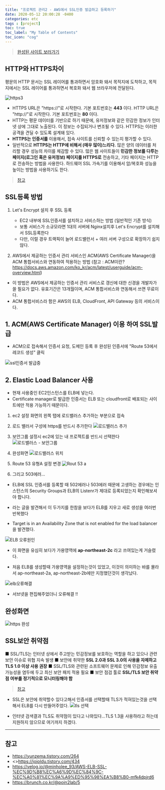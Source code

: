 ```yaml
---
title: "프로젝트 관리2 - AWS에서 SSL인증 발급하고 등록하기"
date: 2020-05-12 20:00:28 -0400
categories: etc
tags : [project]
toc: true
toc_label: "My Table of Contents"
toc_icon: "cog"
---
```


> [완성된 사이트 보러가기](devham76.com)

## HTTP와 HTTPS차이
평문의 HTTP 문서는 SSL 레이어를 통과하면서 암호화 돼서 목적지에 도착하고, 목적지에서는 SSL 레이어를 통과하면서 복호화 돼서 웹 브라우저에 전달된다.

![https3](https://user-images.githubusercontent.com/55946791/81721497-e8df5600-94ba-11ea-919f-52f3814b60ab.png)
- HTTPS URL은 "https://"로 시작한다. 기본 포트번호는 __443__ 이다. HTTP URL은 "http://"로 시작한다. 기본 포트번호는 __80__ 이다.
- HTTP는 평문 데이터를 기반으로 하기 때문에, 유저정보와 같은 민감한 정보가 인터넷 상에 그대로 노출된다. 이 정보는 수집되거나 변조될 수 있다. HTTPS는 이러한 공격을 견딜 수 있도록 설계돼 있다.
- __HTTPS는 인증서를__ 이용해서, 접속 사이트를 신뢰할 수 있는지 평가할 수 있다.
- 일반적으로 __HTTPS는 HTTP에 비해서 (매우 많이)느리다.__ 많은 양의 데이터를 처리할 경우 성능의 차이를 체감할 수 있다. 많은 웹 사이트들이 __민감한 정보를 다루는 페이지(로그인 혹은 유저정보) 페이지를 HTTPS로__ 전송하고, 기타 페이지는 HTTP로 전송하는 방법을 사용한다. 하드웨어 SSL 가속기를 이용해서 암/복호화 성능을 높이는 방법을 사용하기도 한다.

> [참고](https://www.joinc.co.kr/w/Site/Network_Programing/AdvancedComm/HTTP#s-5.)


## SSL등록 방법
1. Let's Encrypt 설치 후 SSL 등록
	- EC2 내부에 SSL인증서를 설치하고 서비스하는 방법 (일반적인 기존 방식)
	- 보통 서비스가 소규모라면 1대의 서버에 Nginx설치후 Let's Encrypt를 설치해서 SSL등록한다
	- 다만, 이럴 경우 트랙픽이 늘어 로드밸런서 + 여러 서버 구성으로 확장하기 쉽지 않다.


2. AWS에서 제공하는 인증서 관리 서비스인 ACM(AWS Certificate Manager)을 ACM 통합서비스와 연동하여 적용하는 방법
(참고 : ACM이란? https://docs.aws.amazon.com/ko_kr/acm/latest/userguide/acm-overview.html)
- 이 방법은 AWS에서 제공하는 인증서 관리 서비스로 갱신에 대한 신경을 개발자가 쓸 필요가 없다. 유효기간은 13개월이며, ACM 통합서비스와 연동해서 쓰면 무료이다.
- ACM 통합서비스라 함은 AWS의 ELB, CloudFront, API Gateway 등의 서비스이다.

## 1. ACM(AWS Certificate Manager) 이용 하여 SSL발급
- ACM으로 접속해서 인증서 요청, 도메인 등록 후 완성된 인증서에 "Route 53에서 레코드 생성" 클릭

![ssl인증서 발급중](https://user-images.githubusercontent.com/55946791/81703227-410c5d00-94a7-11ea-98fa-c141fd4e3018.JPG)

## 2. Elastic Load Balancer 사용

- 현재 사용중인 EC2인스턴스를 ELB에 넣는다.
- Certificate manager로 발급한 인증서는 ELB 또는 cloudfront로 배포되는 사이트에만 적용 가능하기 때문이다.

1. ec2 설정 화면의 왼쪽 탭에 로드밸러스 추가하는 부분으로 접속

2. 로드 밸러서 구성에 https를 반드시 추가한다
![로드밸러스 추가](https://user-images.githubusercontent.com/55946791/81705720-4f0fad00-94aa-11ea-8fe4-5ef800f368d4.JPG)

3. 보안그룹 설정시 ec2에 있는 내 프로젝트를 반드시 선택한다
![로드밸러스 - 보안그룹](https://user-images.githubusercontent.com/55946791/81705727-5040da00-94aa-11ea-91dd-4eef41b93a62.JPG)

4. 완성화면
![로드밸러스 위치](https://user-images.githubusercontent.com/55946791/81705723-4fa84380-94aa-11ea-9d67-1866ebaffd80.JPG)


5. Route 53 유형A 설정 변경
![Rout 53 a](https://user-images.githubusercontent.com/55946791/81719774-72d9ef80-94b8-11ea-86d1-3004c4db4569.JPG)

6. 그리고 503에러...

- ELB에 SSL 인증서를 등록할 때 502에러나 503에러 때문에 고생하는 경우에는 인스턴스의 Security Groups과 ELB의 Listenr가 제대로 등록되었는지 확인해보셔야 합니다.

- 라는 글을 발견해서 이 두가지를 한참을 보다가 ELB를 지우고 새로 생성을 여러번 반복했다


- Target is in an Availability Zone that is not enabled for the load balancer 을 발견했다.

![ELB 오류원인](https://user-images.githubusercontent.com/55946791/81720310-2fcc4c00-94b9-11ea-8cd4-559f953e194d.JPG)

- 이 화면을 유심히 보다가 가용영역에 __ap-northeast-2c__ 라고 쓰여있는게 거슬렸다.

- 처음 ELB를 생성할때 가용영역을 설정하는것이 있었고, 이것이 의미하는 바를 몰라서 ap-northeast-2a, ap-northeast-2b에만 지정했던것이 생각났다.

![elb오류해결](https://user-images.githubusercontent.com/55946791/81720728-c1d45480-94b9-11ea-9bfc-baaf4fb3de57.JPG)

- 서브넷을 편집해주었더니 오류해결 !!

## 완성화면
![https 완성](https://user-images.githubusercontent.com/55946791/81720899-fba55b00-94b9-11ea-889d-06bfe51275e7.JPG)


## SSL보안 취약점
■ SSL/TLS는 인터넷 상에서 주고받는 민감정보를 보호하는 역할을 하고 있으나 관련 보안 이슈로 위협 지속 발생
■ 보안에 취약한 __SSL 2.0과 SSL 3.0의 사용을 자제하고 TLS 1.0 이상 사용 권장__
■ SSL/TLS와 관련된 소프트웨어 문제로 인해 민감정보 유출 가능성을 염두에 두고 최신 보안 패치 적용 필요
■ 보안 점검 툴로 __SSL/TLS 보안 취약점 여부를 정기적으로 모니터링해야 함__

> [참고](https://spri.kr/posts/view/19827?code=industry_trend)

- SSL은 보안에 취약할수 있다고해서 인증서를 선택할때 TLS가 적혀있는것을 선택해서 ELB를 다시 만들어주었다.
![tls 선택](https://user-images.githubusercontent.com/55946791/81723019-2fce4b00-94bd-11ea-866a-82d643099b2a.JPG)

- 인터넷 검색결과 TLS도 취약점이 있다고 나와있다...TLS 1.3을 사용하라고 하는데 지원하지 않으므로 여기까지 하겠다.

---
## 참고
- <https://yunzema.tistory.com/264>
- <>https://jojoldu.tistory.com/434
- <https://velog.io/@minholee_93/AWS-ELB-SSL-%EC%9D%B8%EC%A6%9D%EC%84%9C-%EC%A0%81%EC%9A%A9%ED%95%98%EA%B8%B0-mfk4dpjrd6>
- <https://brunch.co.kr/@poin2lab/5>
